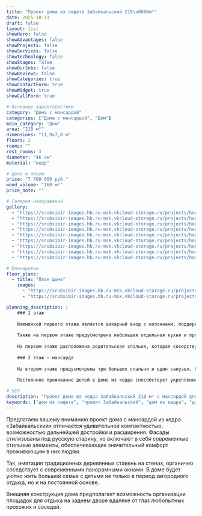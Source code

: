 ```yaml
---
title: "Проект дома из лафета Забайкальский 210\u00A0м²"
date: 2025-10-11
draft: false
layout: list
showHero: false
showAdvantages: false
showProjects: false
showServices: false
showTechnology: false
showStages: false
showOurJobs: false
showReviews: false
showCategories: true
showContactForm: true
showWidget: true
showCallForm: true

# Основные характеристики
category: "Дома с мансардой"
categories: ["Дома с мансардой", "Дом"]
main_category: "Дом"
area: "210 м²"
dimensions: "11,9x7,8 м"
floors: 2
rooms: ""
rest_rooms: 3
diameter: "46 см"
material: "кедр"

# Цена и объем
price: "7 700 000 руб."
wood_volume: "160 м³"
price_note: ""

# Галерея изображений
gallery:
  - "https://srubsibir-images.hb.ru-msk.vkcloud-storage.ru/projects/houses/zabaikal-210/zabaikal-210-1.jpg"
  - "https://srubsibir-images.hb.ru-msk.vkcloud-storage.ru/projects/houses/zabaikal-210/zabaikal-210-2.jpg"
  - "https://srubsibir-images.hb.ru-msk.vkcloud-storage.ru/projects/houses/zabaikal-210/zabaikal-210-3.jpg"
  - "https://srubsibir-images.hb.ru-msk.vkcloud-storage.ru/projects/houses/zabaikal-210/zabaikal-210-4.jpg"
  - "https://srubsibir-images.hb.ru-msk.vkcloud-storage.ru/projects/houses/zabaikal-210/zabaikal-210-5.jpg"
  - "https://srubsibir-images.hb.ru-msk.vkcloud-storage.ru/projects/houses/zabaikal-210/zabaikal-210-6.jpg"
  - "https://srubsibir-images.hb.ru-msk.vkcloud-storage.ru/projects/houses/zabaikal-210/zabaikal-210-7.jpg"
  - "https://srubsibir-images.hb.ru-msk.vkcloud-storage.ru/projects/houses/zabaikal-210/zabaikal-210-8.jpg"
  - "https://srubsibir-images.hb.ru-msk.vkcloud-storage.ru/projects/houses/zabaikal-210/zabaikal-210-9.jpg"

# Планировка
floor_plans:
  - title: "План дома"
    images:
      - "https://srubsibir-images.hb.ru-msk.vkcloud-storage.ru/projects/houses/zabaikal-210/zabaikal-210-8.jpg"
      - "https://srubsibir-images.hb.ru-msk.vkcloud-storage.ru/projects/houses/zabaikal-210/zabaikal-210-9.jpg"

planning_description: |
    ### 1 этаж
    
    Изюминкой первого этажа является шикарный вход с колоннами, поддерживающими небольшой балкон мансарды. На первом этаже – просторная гостиная со вторым светом, объединенная с лестничным пространством, ведущим на второй этаж. Это место предназначено не только для праздничных семейных ужинов, но и для приема большого числа гостей.
    
    Также на первом этаже предусмотрена небольшая отдельная кухня и просторная столовая. Среди хозяйственных помещений – кладовая, котельная, сауна и просторный санузел. Здесь вы можете весело и с пользой для здоровья провести время, расслабиться после тяжелого рабочего дня.
    
    На первом этаже расположена родительская спальня, которая соседствует с гостиной.
    
    ### 2 этаж – мансарда
    
    На втором этаже предусмотрены три больших спальни и один санузел. С балкона и широких окон может открываться замечательный вид. Широкие окна рассчитаны так, что комнаты наполняются светом в любое время года. В спальнях могут разместиться дети самого разного возраста, так что в доме может проживать семья с большим количеством детей.
    
    Постоянное проживание детей в доме из кедра способствует укреплению их здоровья и профилактике возникновения легочных заболеваний. Кедр устойчив к биологическим воздействиям, поэтому вы можете не бояться, что в стенах поселятся насекомые.

# SEO
description: "Проект дома из кедра Забайкальский 210 м² с мансардой для большой семьи. Гостиная со вторым светом, сауна, три спальни, русский стиль."
keywords: ["дом из лафета", "проект Забайкальский", "дом из кедра", "дом с мансардой", "дом 210 м²", "дом с сауной", "второй свет", "русский стиль"]
---
```


Предлагаем вашему вниманию проект дома с мансардой из кедра. «Забайкальский» отличается удивительной компактностью, возможностью дальнейшей достройки и расширения. Фасады стилизованы под русскую старину, но включают в себя современные стильные элементы, обеспечивающие значительный комфорт проживающим в них людям.

Так, имитация традиционных деревянных ставень на стенах, органично соседствует с современными панорамными окнами. В доме будет уютно жить большой семье с детьми не только в период загородного отдыха, но и на постоянной основе.

Внешняя конструкция дома предполагает возможность организации площадок для отдыха на заднем дворе вдалеке от глаз любопытных прохожих и соседей.